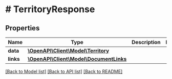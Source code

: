 # # TerritoryResponse

## Properties

Name | Type | Description | Notes
------------ | ------------- | ------------- | -------------
**data** | [**\OpenAPI\Client\Model\Territory**](Territory.md) |  | 
**links** | [**\OpenAPI\Client\Model\DocumentLinks**](DocumentLinks.md) |  | 

[[Back to Model list]](../../README.md#documentation-for-models) [[Back to API list]](../../README.md#documentation-for-api-endpoints) [[Back to README]](../../README.md)


